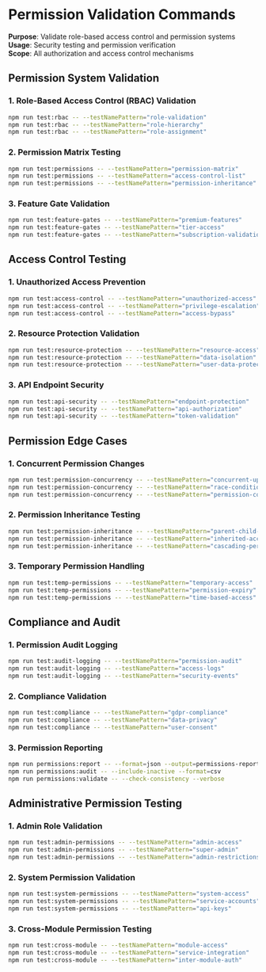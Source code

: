 # Permission Validation Commands

**Purpose**: Validate role-based access control and permission systems  
**Usage**: Security testing and permission verification  
**Scope**: All authorization and access control mechanisms

## Permission System Validation

### 1. Role-Based Access Control (RBAC) Validation
```bash
npm run test:rbac -- --testNamePattern="role-validation"
npm run test:rbac -- --testNamePattern="role-hierarchy"
npm run test:rbac -- --testNamePattern="role-assignment"
```

### 2. Permission Matrix Testing
```bash
npm run test:permissions -- --testNamePattern="permission-matrix"
npm run test:permissions -- --testNamePattern="access-control-list"
npm run test:permissions -- --testNamePattern="permission-inheritance"
```

### 3. Feature Gate Validation
```bash
npm run test:feature-gates -- --testNamePattern="premium-features"
npm run test:feature-gates -- --testNamePattern="tier-access"
npm run test:feature-gates -- --testNamePattern="subscription-validation"
```

## Access Control Testing

### 1. Unauthorized Access Prevention
```bash
npm run test:access-control -- --testNamePattern="unauthorized-access"
npm run test:access-control -- --testNamePattern="privilege-escalation"
npm run test:access-control -- --testNamePattern="access-bypass"
```

### 2. Resource Protection Validation
```bash
npm run test:resource-protection -- --testNamePattern="resource-access"
npm run test:resource-protection -- --testNamePattern="data-isolation"
npm run test:resource-protection -- --testNamePattern="user-data-protection"
```

### 3. API Endpoint Security
```bash
npm run test:api-security -- --testNamePattern="endpoint-protection"
npm run test:api-security -- --testNamePattern="api-authorization"
npm run test:api-security -- --testNamePattern="token-validation"
```

## Permission Edge Cases

### 1. Concurrent Permission Changes
```bash
npm run test:permission-concurrency -- --testNamePattern="concurrent-updates"
npm run test:permission-concurrency -- --testNamePattern="race-conditions"
npm run test:permission-concurrency -- --testNamePattern="permission-consistency"
```

### 2. Permission Inheritance Testing
```bash
npm run test:permission-inheritance -- --testNamePattern="parent-child-permissions"
npm run test:permission-inheritance -- --testNamePattern="inherited-access"
npm run test:permission-inheritance -- --testNamePattern="cascading-permissions"
```

### 3. Temporary Permission Handling
```bash
npm run test:temp-permissions -- --testNamePattern="temporary-access"
npm run test:temp-permissions -- --testNamePattern="permission-expiry"
npm run test:temp-permissions -- --testNamePattern="time-based-access"
```

## Compliance and Audit

### 1. Permission Audit Logging
```bash
npm run test:audit-logging -- --testNamePattern="permission-audit"
npm run test:audit-logging -- --testNamePattern="access-logs"
npm run test:audit-logging -- --testNamePattern="security-events"
```

### 2. Compliance Validation
```bash
npm run test:compliance -- --testNamePattern="gdpr-compliance"
npm run test:compliance -- --testNamePattern="data-privacy"
npm run test:compliance -- --testNamePattern="user-consent"
```

### 3. Permission Reporting
```bash
npm run permissions:report -- --format=json --output=permissions-report.json
npm run permissions:audit -- --include-inactive --format=csv
npm run permissions:validate -- --check-consistency --verbose
```

## Administrative Permission Testing

### 1. Admin Role Validation
```bash
npm run test:admin-permissions -- --testNamePattern="admin-access"
npm run test:admin-permissions -- --testNamePattern="super-admin"
npm run test:admin-permissions -- --testNamePattern="admin-restrictions"
```

### 2. System Permission Validation
```bash
npm run test:system-permissions -- --testNamePattern="system-access"
npm run test:system-permissions -- --testNamePattern="service-accounts"
npm run test:system-permissions -- --testNamePattern="api-keys"
```

### 3. Cross-Module Permission Testing
```bash
npm run test:cross-module -- --testNamePattern="module-access"
npm run test:cross-module -- --testNamePattern="service-integration"
npm run test:cross-module -- --testNamePattern="inter-module-auth"
```